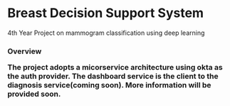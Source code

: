 <h1>Breast Decision Support System</h1>
<p>4th Year Project on mammogram classification using deep learning</p>

<h3>Overview</p>
<p>
   The project adopts a micorservice architecture using okta as the auth provider. The dashboard service is the client to the diagnosis service(coming soon). More information will be provided soon.
</p>
